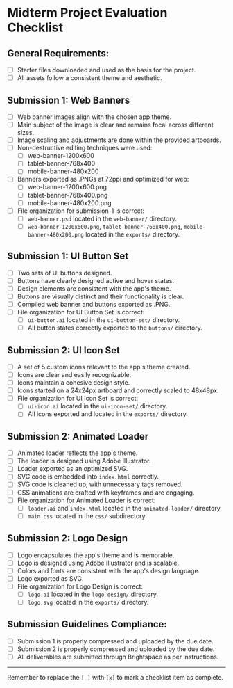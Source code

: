 # Midterm Project Evaluation Checklist

## General Requirements:

- [ ] Starter files downloaded and used as the basis for the project.
- [ ] All assets follow a consistent theme and aesthetic.

## Submission 1: Web Banners

- [ ] Web banner images align with the chosen app theme.
- [ ] Main subject of the image is clear and remains focal across different sizes.
- [ ] Image scaling and adjustments are done within the provided artboards.
- [ ] Non-destructive editing techniques were used:
  - [ ] web-banner-1200x600
  - [ ] tablet-banner-768x400
  - [ ] mobile-banner-480x200
- [ ] Banners exported as .PNGs at 72ppi and optimized for web:
  - [ ] web-banner-1200x600.png
  - [ ] tablet-banner-768x400.png
  - [ ] mobile-banner-480x200.png
- [ ] File organization for submission-1 is correct:
  - [ ] `web-banner.psd` located in the `web-banner/` directory.
  - [ ] `web-banner-1200x600.png`, `tablet-banner-768x400.png`, `mobile-banner-480x200.png` located in the `exports/` directory.

## Submission 1: UI Button Set

- [ ] Two sets of UI buttons designed.
- [ ] Buttons have clearly designed active and hover states.
- [ ] Design elements are consistent with the app's theme.
- [ ] Buttons are visually distinct and their functionality is clear.
- [ ] Compiled web banner and buttons exported as .PNG.
- [ ] File organization for UI Button Set is correct:
  - [ ] `ui-button.ai` located in the `ui-button-set/` directory.
  - [ ] All button states correctly exported to the `buttons/` directory.

## Submission 2: UI Icon Set

- [ ] A set of 5 custom icons relevant to the app's theme created.
- [ ] Icons are clear and easily recognizable.
- [ ] Icons maintain a cohesive design style.
- [ ] Icons started on a 24x24px artboard and correctly scaled to 48x48px.
- [ ] File organization for UI Icon Set is correct:
  - [ ] `ui-icon.ai` located in the `ui-icon-set/` directory.
  - [ ] All icons exported and located in the `exports/` directory.

## Submission 2: Animated Loader

- [ ] Animated loader reflects the app's theme.
- [ ] The loader is designed using Adobe Illustrator.
- [ ] Loader exported as an optimized SVG.
- [ ] SVG code is embedded into `index.html` correctly.
- [ ] SVG code is cleaned up, with unnecessary tags removed.
- [ ] CSS animations are crafted with keyframes and are engaging.
- [ ] File organization for Animated Loader is correct:
  - [ ] `loader.ai` and `index.html` located in the `animated-loader/` directory.
  - [ ] `main.css` located in the `css/` subdirectory.

## Submission 2: Logo Design

- [ ] Logo encapsulates the app's theme and is memorable.
- [ ] Logo is designed using Adobe Illustrator and is scalable.
- [ ] Colors and fonts are consistent with the app's design language.
- [ ] Logo exported as SVG.
- [ ] File organization for Logo Design is correct:
  - [ ] `logo.ai` located in the `logo-design/` directory.
  - [ ] `logo.svg` located in the `exports/` directory.

## Submission Guidelines Compliance:

- [ ] Submission 1 is properly compressed and uploaded by the due date.
- [ ] Submission 2 is properly compressed and uploaded by the due date.
- [ ] All deliverables are submitted through Brightspace as per instructions.

---

Remember to replace the `[ ]` with `[x]` to mark a checklist item as complete.
